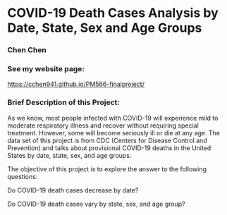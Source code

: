 # COVID-19 Death Cases Analysis by Date, State, Sex and Age Groups
### Chen Chen 


### See my website page:
https://cchen941.github.io/PM566-finalproject/


### Brief Description of this Project:
As we know, most people infected with COVID-19 will experience mild to moderate respiratory illness and recover without requiring special treatment. However, some will become seriously ill or die at any age. The data set of this project is from CDC (Centers for Disease Control and Prevention) and talks about provisional COVID-19 deaths in the United States by date, state, sex, and age groups.

The objective of this project is to explore the answer to the following questions: 

Do COVID-19 death cases decrease by date?

Do COVID-19 death cases vary by state, sex,  and age group?


